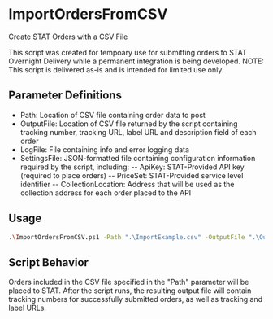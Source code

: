 # ImportOrdersFromCSV
Create STAT Orders with a CSV File

This script was created for tempoary use for submitting orders to STAT Overnight Delivery while a permanent integration is being developed. NOTE: This script is delivered as-is and is intended for limited use only.

## Parameter Definitions

- Path: Location of CSV file containing order data to post
- OutputFile: Location of CSV file returned by the script containing tracking number, tracking URL, label URL and description field of each order
- LogFile: File containing info and error logging data
- SettingsFile: JSON-formatted file containing configuration information required by the script, including:
-- ApiKey: STAT-Provided API key (required to place orders)
-- PriceSet: STAT-Provided service level identifier
-- CollectionLocation: Address that will be used as the collection address for each order placed to the API

## Usage

```sh
.\ImportOrdersFromCSV.ps1 -Path ".\ImportExample.csv" -OutputFile ".\Output.csv" -LogFile ".\log.txt" -SettingsFile ".\settings.txt"
```

## Script Behavior

Orders included in the CSV file specified in the "Path" parameter will be placed to STAT. After the script runs, the resulting output file will contain tracking numbers for successfully submitted orders, as well as tracking and label URLs.
